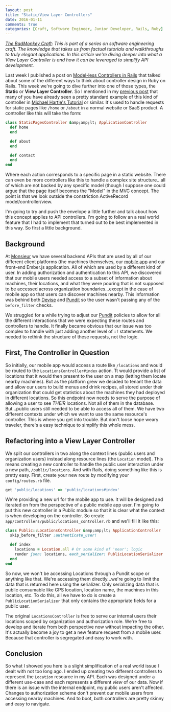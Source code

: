 ```yaml
---
layout: post
title: "Static/View Layer Controllers"
date: 2016-01-11
comments: true
categories: [Craft, Software Engineer, Junior Developer, Rails, Ruby]
---
```


<em><a href="https://badmonkeydev.wordpress.com/category/craft">The BadMonkey Craft</a>: This is part of a series on software engineering
craft.  The knowledge that takes us from factual tutorials and
walkthroughs to truly elegant applications.  In this article we're
diving deeper into what a View Layer Controller is and how it can be
leveraged to simplify API development.</em>
<!-- more -->
Last week I published a post on <a
href="https://badmonkeydev.wordpress.com/2016/01/03/model-less-controllers-in-ruby-on-rails/">Model-less Controllers in Rails</a> that talked about some of the different ways to
think about controller design in Ruby on Rails.  This week we're going
to dive further into one of those types, the <strong>Static</strong> or
<strong>View Layer Controller</strong>.  So I mentioned in my <a
href="https://badmonkeydev.wordpress.com/2016/01/03/model-less-controllers-in-ruby-on-rails/">previous post</a> that many of you have already seen a pretty standard example of
this kind of controller in <a
href="https://www.railstutorial.org/">Michael Hartle's Tutorial</a> or
similar.  It's used to handle requests for static pages like
<code>/home</code> or <code>/about</code> in a normal website or SaaS
product.  A controller like this will take the form:

```ruby
class StaticPagesController &amp;amp;lt; ApplicationController
  def home
  end

  def about
  end

  def contact
  end
end
```

Where each action corresponds to a specific page in a static website.
There can even be more controllers like this to handle a complex site
structure...all of which are not backed by any specific model (though I
suppose one could argue that the page itself becomes the "Model" in the
MVC concept.  The point is that we look outside the constriction
ActiveRecord model/controller/view.

I'm going to try and push the envelope a little further and talk about
how this concept applies to API controllers. I'm going to follow an a
real world feature that I had to implement that turned out to be best
implemented in this way.  So first a little background.

<h2>Background</h2>

At <a href="http://monsieur.co/">Monsieur</a> we have several backend
APIs that are used by all of our different client platforms (the
machines themselves, our <a
href="https://itunes.apple.com/us/app/monsieur-mobile/id963506264?mt=8">mobile app</a> and our front-end Ember.js application.  All of which are used
by a different kind of user.  In adding authorization and authentication
to this API, we discovered that our mobile users needed access to a
subset of information about machines, their locations, and what they
were pouring that is not supposed to be accessed across organization
boundaries...except in the case of mobile app so that users can discover
machines nearby.  This information was behind both <a
href="https://github.com/plataformatec/devise">Devise</a> and <a
href="https://github.com/elabs/pundit">Pundit</a> so the user wasn't
passing any of the <code>before_filter</code> checks.

We struggled for a while trying to adjust our <a
href="https://github.com/elabs/pundit">Pundit</a> policies to allow for
all the different interactions that we were expecting these routes and
controllers to handle.  It finally became obvious that our issue was too
complex to handle with just adding another level of <code>if</code>
statements.  We needed to rethink the structure of these requests, not
the logic.

<h2>First, The Controller in Question</h2>

So initially, our mobile app would access a route like
<code>/locations</code> and would be routed to the
<code>LocationsController#index</code> action.  Tt would provide a list
of locations that it would then present to the user on a map (letting
them locate nearby machines).  But as the platform grew we decided to
tenant the data and allow our users to build menus and drink recipes,
all stored under their organization that could get statistics about the
machines they had deployed in different locations. So this endpoint now
needs to serve the purpose of allowing a user to see <em>THEIR</em>
locations.  Not all of them in the database.  But...public users still
needed to be able to access all of them.  We have two different contexts
under which we want to use the same resource's controller.  This is
where you get into trouble.  But don't loose hope weary traveler,
there's a easy technique to simplify this whole mess.

<h2>Refactoring into a View Layer Controller</h2>

We split our controllers in two along the context lines (public users
and organization users) instead along resource lines (the
<code>Location</code> model).  This means creating a new controller to
handle the public user interaction under a new path,
<code>/public/locations</code>.  And with Rails, doing something like
this is pretty easy.  First, create your new route by modifying your
<code>config/routes.rb</code> file.

```ruby
get 'public/locations' => 'public/locations#index'
```

We're providing a new url for the mobile app to use.  It will be
designed and iterated on from the perspective of a public mobile app
user.  I'm going to put this new controller in a Public module so that
it is clear what the context is when developing on the controller. So
create <code>app/controllers/public/locations_controller.rb</code> and
we'll fill it like this:

```ruby
class Public::LocationsController &amp;amp;lt; ApplicationController
  skip_before_filter :authenticate_user!

  def index
    locations = Location.all # Or some kind of 'near'; logic
    render json: locations, each_serializer: PublicLocationSerializer
  end
end
```

So now, we won't be accessing Locations through a Pundit scope or
anything like that.  We're accessing them directly...we're going to
limit the data that is returned here using the serializer.  Only
serializing data that is public consumable like GPS location, location
name, the machines in this location, etc.  To do this, all we have to do
is create a <code>PublicLocationSerializer</code> that only contains the
appropriate fields for a public user.

The original <code>LocationsController</code> is free to serve our
internal users their locations scoped by organization and authorization
role. We're free to develop and iterate from both perspective now
without impacting the other.  It's actually become a joy to get a new
feature request from a mobile user.  Because that controller is
segregated and easy to work with.

<h2>Conclusion</h2>

So what I showed you here is a slight simplification of a real world
issue I dealt with not too long ago.  I ended up creating two different
controllers to represent the <code>Location</code> resource in my API.
Each was designed under a different use-case and each represents a
different <em>view</em> of our data.  Now if there is an issue with the
internal endpoint, my public users aren't affected.  Changes to
authorization scheme don't prevent our mobile users from accessing
nearby machines.  And to boot, both controllers are pretty skinny and
easy to navigate.
